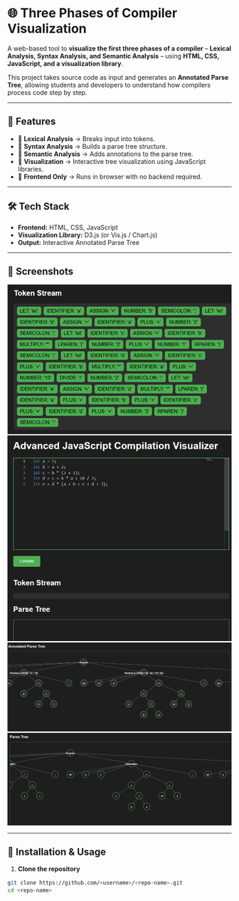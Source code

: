 # 🌐 Three Phases of Compiler Visualization  

A web-based tool to **visualize the first three phases of a compiler** – **Lexical Analysis, Syntax Analysis, and Semantic Analysis** – using **HTML, CSS, JavaScript, and a visualization library**.  

This project takes source code as input and generates an **Annotated Parse Tree**, allowing students and developers to understand how compilers process code step by step.  

---

## 🚀 Features  
- 🔹 **Lexical Analysis** → Breaks input into tokens.  
- 🔹 **Syntax Analysis** → Builds a parse tree structure.  
- 🔹 **Semantic Analysis** → Adds annotations to the parse tree.  
- 🔹 **Visualization** → Interactive tree visualization using JavaScript libraries.  
- 🔹 **Frontend Only** → Runs in browser with no backend required.  

---

## 🛠️ Tech Stack  
- **Frontend:** HTML, CSS, JavaScript  
- **Visualization Library:** D3.js (or Vis.js / Chart.js)  
- **Output:** Interactive Annotated Parse Tree  

---

## 📸 Screenshots  
![ss](assests/ss3.png) 
![Iss](assests/ss4.png) 
![Input Example](assests/ss1.png)  
![Parse Tree](assests/ss2.png)  


---

## 🔧 Installation & Usage  

1. **Clone the repository**  
```bash
git clone https://github.com/<username>/<repo-name>.git
cd <repo-name>
